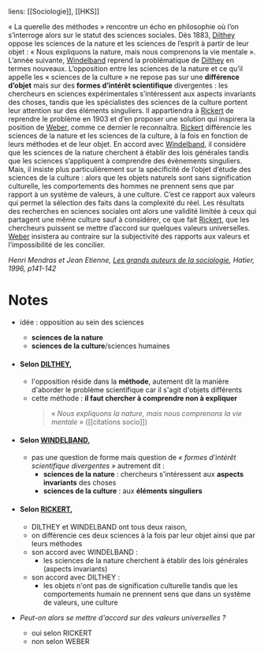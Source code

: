 liens: [[Sociologie]], [[HKS]]

« La querelle des méthodes » rencontre un écho en philosophie où l’on s’interroge alors sur le statut des sciences sociales. Dès 1883, <u>Dilthey</u> oppose les sciences de la nature et les sciences de l’esprit à partir de leur objet : « Nous expliquons la nature, mais nous comprenons la vie mentale ». L’année suivante, <u>Windelband</u> reprend la problématique de <u>Dilthey</u> en termes nouveaux. L’opposition entre les sciences de la nature et ce qu’il appelle les « sciences de la culture » ne repose pas sur une **différence d’objet** mais sur des **formes d’intérêt scientifique** divergentes : les chercheurs en sciences expérimentales s’intéressent aux aspects invariants des choses, tandis que les spécialistes des sciences de la culture portent leur attention sur des éléments singuliers. Il appartiendra à <u>Rickert</u> de reprendre le problème en 1903 et d’en proposer une solution qui inspirera la position de <u>Weber</u>, comme ce dernier le reconnaîtra. <u>Rickert</u> différencie les sciences de la nature et les sciences de la culture, à la fois en fonction de leurs méthodes et de leur objet. En accord avec <u>Windelband</u>, il considère que les sciences de la nature cherchent à établir des lois générales tandis que les sciences s’appliquent à comprendre des évènements singuliers. Mais, il insiste plus particulièrement sur la spécificité de l’objet d’étude des sciences de la culture : alors que les objets naturels sont sans signification culturelle, les comportements des hommes ne prennent sens que par rapport à un système de valeurs, à une culture. C’est ce rapport aux valeurs qui permet la sélection des faits dans la complexité du réel. Les résultats des recherches en sciences sociales ont alors une validité limitée à ceux qui partagent une même culture sauf à considérer, ce que fait <u>Rickert</u>, que les chercheurs puissent se mettre d’accord sur quelques valeurs universelles. <u>Weber</u> insistera au contraire sur la subjectivité des rapports aux valeurs et l’impossibilité de les concilier.

*Henri Mendras et Jean Etienne, <u>Les grands auteurs de la sociologie</u>, Hatier, 1996, p141-142*

# Notes
- idée : opposition au sein des sciences
	- **sciences de la nature**
	- **sciences de la culture**/sciences humaines
- #### Selon <u>DILTHEY</u>, 
	- l'opposition réside dans la **méthode**, autement dit la manière d'aborder le problème scientifique car il s'agit d'objets différents
	- cette méthode : **il faut chercher à comprendre non à expliquer**
		> « *Nous expliquons la nature, mais nous comprenons la vie mentale* » ([[citations socio]])
- #### Selon <u>WINDELBAND</u>,
	- pas une question de forme mais question de *« formes d'intérêt scientifique divergentes »* autrement dit :
		- **sciences de la nature** : chercheurs s'intéressent aux **aspects invariants** des choses
		- **sciences de la culture** : aux **éléments singuliers**
- #### Selon <u>RICKERT</u>,
	- DILTHEY et WINDELBAND ont tous deux raison,
	- on différencie ces deux sciences à la fois par leur objet ainsi que par leurs méthodes
	- son accord avec WINDELBAND :
		- les sciences de la nature cherchent à établir des lois générales (aspects invariants)
	- son accord avec DILTHEY :
		- les objets n'ont pas de signification culturelle tandis que les comportements humain ne prennent sens que dans un système de valeurs, une culture


- *Peut-on alors se mettre d'accord sur des valeurs universelles ?*
	- oui selon RICKERT
	- non selon WEBER